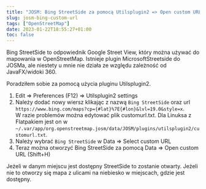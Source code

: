 ```yaml
---
title: "JOSM: Bing StreetSide za pomocą Utilsplugin2 => Open custom URL"
slug: josm-bing-custom-url
tags: ["OpenStreetMap"]
date: 2023-01-22T18:55:27+01:00
toc: false
---
```

Bing StreetSide to odpowiednik Google Street View, który można używać do mapowania w OpenStreetMap. 
Istnieje plugin MicrosoftStreetside do JOSMa, ale niestety u mnie nie działa ze względu zależność od JavaFX/widoki 360.

Poradziłem sobie za pomocą użycia pluginu Utilsplugin2. 

1. Edit => Preferences (F12) => Utilsplugin2 settings
2. Należy dodać nowy wiersz klikając z nazwą `Bing StreetSide` oraz url `https://www.bing.com/maps?cp={#lat}%7E{#lon}&lvl=19.0&style=x`.  
W razie problemów można edytować plik customurl.txt. Dla Linuksa z Flatpakiem jest on w `~/.var/app/org.openstreetmap.josm/data/JOSM/plugins/utilsplugin2/customurl.txt`. 
3. Należy wybrać `Bing StreetSide` w Data => Select custom URL
4. Teraz można otworzyć Bing StreetSide za pomocą Data => Open custom URL (Shift+H)

Jeżeli w danym miejscu jest dostępny StreetSide to zostanie otwarty. Jeżeli nie to otworzy się mapa z ulicami na niebiesko w miejscach, gdzie jest dostępny.

